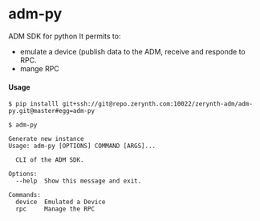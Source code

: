 # adm-py

ADM SDK for python
It permits to:
   - emulate a device (publish data to the ADM, receive and responde to RPC.
   - mange RPC


#### Usage

```
$ pip installl git+ssh://git@repo.zerynth.com:10022/zerynth-adm/adm-py.git@master#egg=adm-py

$ adm-py 

Generate new instance
Usage: adm-py [OPTIONS] COMMAND [ARGS]...

  CLI of the ADM SDK.

Options:
  --help  Show this message and exit.

Commands:
  device  Emulated a Device
  rpc     Manage the RPC

```